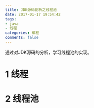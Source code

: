 ```yaml
---
title: JDK源码剖析之线程池
date: 2017-01-17 19:54:42
tags:
- java
- 线程
categories: 编程
comments: false
---
```

通过对JDK源码的分析，学习线程池的实现。
<!--more-->

# 1 线程

# 2 线程池